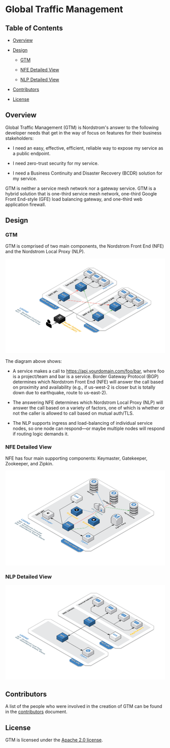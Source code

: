 # Global Traffic Management

## Table of Contents

* [Overview](#overview)

* [Design](#design)

  * [GTM](#gtm)

  * [NFE Detailed View](#nfe-detailed-view)

  * [NLP Detailed View](#nlp-detailed-view)

* [Contributors](#contributors)

* [License](#license)

## Overview

Global Traffic Management (GTM) is Nordstrom's answer to the following developer needs that get in the way of focus on features for their business stakeholders:

* I need an easy, effective, efficient, reliable way to expose my service as a public endpoint.

* I need zero-trust security for my service.

* I need a Business Continuity and Disaster Recovery (BCDR) solution for my service.

GTM is neither a service mesh network nor a gateway service. GTM is a hybrid solution that is one-third service mesh network, one-third Google Front End-style (GFE) load balancing gateway, and one-third web application firewall.

## Design

### GTM

GTM is comprised of two main components, the Nordstrom Front End (NFE) and the Nordstrom Local Proxy (NLP).

![alt text](images/gtm-overview.png "Global Traffic Management design view")

The diagram above shows:

* A service makes a call to https://api.yourdomain.com/foo/bar, where foo is a project/team and bar is a service. Border Gateway Protocol (BGP) determines which Nordstrom Front End (NFE) will answer the call based on proximity and availability (e.g., if us-west-2 is closer but is totally down due to earthquake, route to us-east-2).

* The answering NFE determines which Nordstrom Local Proxy (NLP) will answer the call based on a variety of factors, one of which is whether or not the caller is allowed to call based on mutual auth/TLS.

* The NLP supports ingress and load-balancing of individual service nodes, so one node can respond—or maybe multiple nodes will respond if routing logic demands it.

### NFE Detailed View

NFE has four main supporting components: Keymaster, Gatekeeper, Zookeeper, and Zipkin.

![alt text](images/gtm-nfe.png "NFE detailed view")

### NLP Detailed View

![alt text](images/gtm-nlp.png "NLP detailed view")

## Contributors

A list of the people who were involved in the creation of GTM can be found in the [contributors](CONTRIBUTORS.md) document.

## License

GTM is licensed under the [Apache 2.0 license](LICENSE).